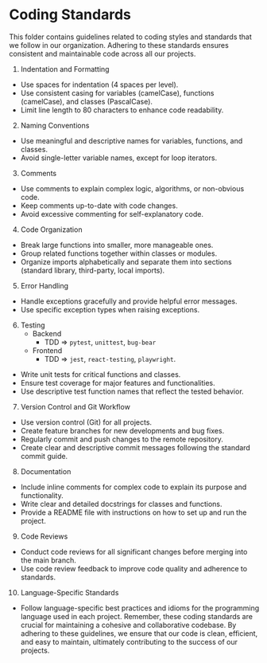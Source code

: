 # Coding Standards

This folder contains guidelines related to coding styles and standards that we follow in our organization. Adhering to these standards ensures consistent and maintainable code across all our projects.

1. Indentation and Formatting
  - Use spaces for indentation (4 spaces per level).
  - Use consistent casing for variables (camelCase), functions (camelCase), and classes (PascalCase).
  - Limit line length to 80 characters to enhance code readability.

2. Naming Conventions
  - Use meaningful and descriptive names for variables, functions, and classes.
  - Avoid single-letter variable names, except for loop iterators.

3. Comments
  - Use comments to explain complex logic, algorithms, or non-obvious code.
  - Keep comments up-to-date with code changes.
  - Avoid excessive commenting for self-explanatory code.

4. Code Organization
  - Break large functions into smaller, more manageable ones.
  - Group related functions together within classes or modules.
  - Organize imports alphabetically and separate them into sections (standard library, third-party, local imports).

5. Error Handling
  - Handle exceptions gracefully and provide helpful error messages.
  - Use specific exception types when raising exceptions.

6. Testing
   - Backend
       - TDD => `pytest`, `unittest`, `bug-bear`
   - Frontend
       - TDD => `jest`, `react-testing`, `playwright`.
  - Write unit tests for critical functions and classes.
  - Ensure test coverage for major features and functionalities.
  - Use descriptive test function names that reflect the tested behavior.

7. Version Control and Git Workflow
  - Use version control (Git) for all projects.
  - Create feature branches for new developments and bug fixes.
  - Regularly commit and push changes to the remote repository.
  - Create clear and descriptive commit messages following the standard commit guide.

8. Documentation
  - Include inline comments for complex code to explain its purpose and functionality.
  - Write clear and detailed docstrings for classes and functions.
  - Provide a README file with instructions on how to set up and run the project.

9. Code Reviews
  - Conduct code reviews for all significant changes before merging into the main branch.
  - Use code review feedback to improve code quality and adherence to standards.

10. Language-Specific Standards

  - Follow language-specific best practices and idioms for the programming language used in each project.
  Remember, these coding standards are crucial for maintaining a cohesive and collaborative codebase. By adhering to these guidelines, we ensure that our code is clean, efficient, and easy to maintain, ultimately contributing to the success of our projects.

